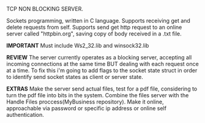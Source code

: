 TCP NON BLOCKING SERVER.

Sockets programming, written in C language.
Supports receiving get and delete requests from self.
Supports send get http request to an online server called "httpbin.org", saving copy of body received in a .txt file.

**IMPORTANT**
Must include Ws2_32.lib and winsock32.lib

**REVIEW**
The server currently operates as a blocking server, accepting all incoming connections at the same time BUT dealing with each request once at a time.
To fix this i'm going to add flags to the socket state struct in order to identify send socket states as client or server state.

**EXTRAS**
Make the server send actual files, test for a pdf file, considering to turn the pdf file into bits in the system.
Combine the files server with the Handle Files proccess(MyBusiness repository).
Make it online, approachable via password or specific ip address or online self authentication.
